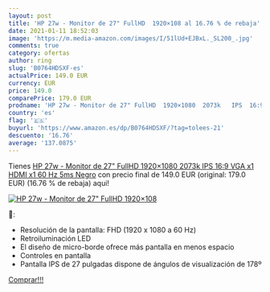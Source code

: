 ```yaml
---
layout: post
title: 'HP 27w - Monitor de 27" FullHD  1920×108 al 16.76 % de rebaja'
date: 2021-01-11 18:52:03
image: 'https://m.media-amazon.com/images/I/51lUd+EJBxL._SL200_.jpg'
comments: true
category: ofertas
author: ring
slug: 'B0764HDSXF-es'
actualPrice: 149.0 EUR
currency: EUR
price: 149.0
comparePrice: 179.0 EUR
prodname: 'HP 27w - Monitor de 27" FullHD  1920×1080  2073k   IPS  16:9  VGA x1  HDMI x1  60 Hz  5ms  Negro'
country: 'es'
flag: '🇪🇸'
buyurl: 'https://www.amazon.es/dp/B0764HDSXF/?tag=tolees-21'
descuento: '16.76'
average: '137.0875'
---
```


Tienes [HP 27w - Monitor de 27" FullHD  1920×1080  2073k   IPS  16:9  VGA x1  HDMI x1  60 Hz  5ms  Negro](https://www.amazon.es/dp/B0764HDSXF/?tag=tolees-21) con precio final de  149.0 EUR (original: 179.0 EUR) (16.76 %  de rebaja) aqui!

[![HP 27w - Monitor de 27" FullHD  1920×108](https://m.media-amazon.com/images/I/51lUd+EJBxL._SL200_.jpg)](https://www.amazon.es/dp/B0764HDSXF/?tag=tolees-21)

🔎:

- Resolución de la pantalla: FHD (1920 x 1080 a 60 Hz)
- Retroiluminación LED
- El diseño de micro-borde ofrece más pantalla en menos espacio
- Controles en pantalla
- Pantalla IPS de 27 pulgadas dispone de ángulos de visualización de 178º

[Comprar!!!](https://www.amazon.es/dp/B0764HDSXF/?tag=tolees-21)
